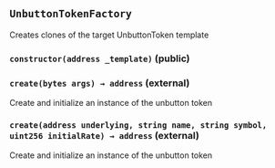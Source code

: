 ## `UnbuttonTokenFactory`



Creates clones of the target UnbuttonToken template



### `constructor(address _template)` (public)





### `create(bytes args) → address` (external)



Create and initialize an instance of the unbutton token

### `create(address underlying, string name, string symbol, uint256 initialRate) → address` (external)



Create and initialize an instance of the unbutton token


